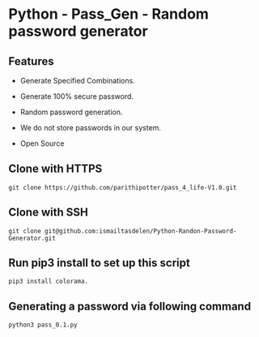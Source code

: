 # Python - Pass_Gen - Random password generator 

## Features

* Generate Specified Combinations.

* Generate 100% secure password.

* Random password generation.

* We do not store passwords in our system.

* Open Source

## Clone with HTTPS
```
git clone https://github.com/parithipotter/pass_4_life-V1.0.git
```

## Clone with SSH
```
git clone git@github.com:ismailtasdelen/Python-Randon-Password-Generator.git
```

## Run pip3 install to set up this script
```
pip3 install colorama.
```

## Generating a password via following command
```
python3 pass_0.1.py
```
